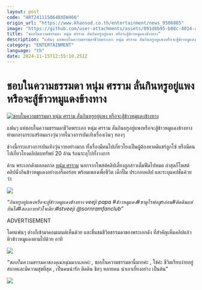 ```yaml
---
layout: post
code: "ART2411150648XEW466"
origin_url: "https://www.khaosod.co.th/entertainment/news_9506805"
image: "https://github.com/user-attachments/assets/091d8b95-b88c-4014-ae67-2c321a120288"
title: "ชอบในความธรรมดา หนุ่ม ศรราม ลั่นกินหรูอยู่แพง หรือจะสู้ข้าวหมูแดงข้างทาง"
description: "แฟนๆ แห่ชอบในความธรรมดาชีวิตพระเอก หนุ่ม ศรราม ลั่นกินหรูอยู่แพงหรือจะสู้ข้าวหมูแดงข้างทาง ท่ามกลางกระแสร้อนแรงวุ่นวายในวงการบันเทิงเรื่องเงินๆ ทองๆ "
category: "ENTERTAINMENT"
language: "th"
date: 2024-11-15T12:55:10.251Z
---
```


# ชอบในความธรรมดา หนุ่ม ศรราม ลั่นกินหรูอยู่แพง หรือจะสู้ข้าวหมูแดงข้างทาง

[![ชอบในความธรรมดา หนุ่ม ศรราม ลั่นกินหรูอยู่แพง หรือจะสู้ข้าวหมูแดงข้างทาง](https://www.khaosod.co.th/wpapp/uploads/2024/11/sornramstreetfood1511679998.jpg "ชอบในความธรรมดา หนุ่ม ศรราม ลั่นกินหรูอยู่แพง หรือจะสู้ข้าวหมูแดงข้างทาง")](https://www.khaosod.co.th/wpapp/uploads/2024/11/sornramstreetfood1511679998.jpg)

แฟนๆ แห่ชอบในความธรรมดาชีวิตพระเอก หนุ่ม ศรราม ลั่นกินหรูอยู่แพงหรือจะสู้ข้าวหมูแดงข้างทาง ท่ามกลางกระแสร้อนแรงวุ่นวายในวงการบันเทิงเรื่องเงินๆ ทองๆ

ช่วงนี้กระแสวงการบันเทิงวุ่นวายอย่างมาก ทั้งเรื่องมีคนไปเกี่ยวโยงเป็นผู้ต้องหาคดีแชร์ลูกโซ่ หรือมีคนไปเกี่ยวโยงคลิปตบทรัพย์ 20 ล้าน ร้อนระอุไปทั้งวงการ

ด้าน พระเอกดังตลอดกาล [หนุ่ม ศรราม](https://www.instagram.com/sornram_theappitak/) นอกจากโพสต์คลิปเลี้ยงลูกสาวเต็มฟีดไปหมด ล่าสุดก็โพสต์คลิปนั่งกินข้าวหมูแดงอย่างเอร็ดอร่อย พร้อมเพลงเพื่อชีวิต เด็กปั๊ม ประกอบคลิป และระบุแคปชั่นด้วยว่า

[![](https://www.khaosod.co.th/wpapp/uploads/2024/11/sornramstreetfood1511671.jpg)](https://www.khaosod.co.th/wpapp/uploads/2024/11/sornramstreetfood1511671.jpg)

_“กินหรูอยู่แพงหรือจะสู้ข้าวหมูแดงข้างทาง veeji papa #ข้าวหมูแดง#ซามูไรพ่อลูnอ่อน#ติดดินแต่บินได้#สองกายหัวใจเดียว#stveeji @sornramfanclub”_

ADVERTISEMENT

โดยแฟนๆ ต่างก็เข้ามาคอมเมนต์เห็นด้วย และชื่นชมชีวิตธรรมดาของพระเอกดัง ที่สำคัญเห็นคลิปแล้วหิวข้าวหมูแดงตามไปด้วย อาทิ

[![](https://www.khaosod.co.th/wpapp/uploads/2024/11/sornramstreetfood1511674.jpg)](https://www.khaosod.co.th/wpapp/uploads/2024/11/sornramstreetfood1511674.jpg)

_“ชอบในความธรรมดาของคุณหนุ่มมากเลยค่ะ ,_ ชอบในความธรรมดานี้มากค่ะ , ใช่ค่ะ ชีวิตเรียบง่ายอยู่สบายและมีความสุขที่สุด , เป็นคนน่ารัก ติดดิน ชิลๆ หลายคน น่าเอาเยี่ยงอย่าง เป็นต้น”

[![](https://www.khaosod.co.th/wpapp/uploads/2024/11/sornramstreetfood1511675.jpg)](https://www.khaosod.co.th/wpapp/uploads/2024/11/sornramstreetfood1511675.jpg)

